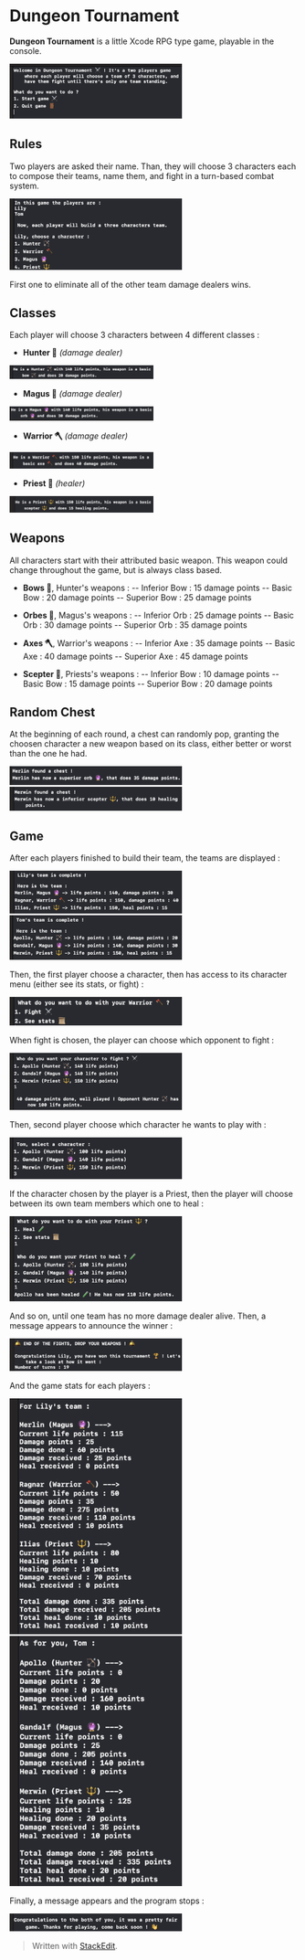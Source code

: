# Dungeon Tournament

**Dungeon Tournament** is a little Xcode RPG type game, playable in the console.

<img src="Images/Welcome.png" width="60%" height="20%"/> 

## Rules

Two players are asked their name. Than, they will choose 3 characters each to compose their teams, name them, and fight in a turn-based combat system.

<img src="Images/Players.png" width="60%" height="20%"/> 

First one to eliminate all of the other team damage dealers wins.

## Classes

Each player will choose 3 characters between 4 different classes :

- **Hunter 🏹** *(damage dealer)*
<img src="Images/Hunter.png" width="50%" height="20%"/> 

- **Magus 🔮** *(damage dealer)*
<img src="Images/Magus.png" width="50%" height="20%"/> 

- **Warrior 🪓** *(damage dealer)*
<img src="Images/Warrior.png" width="50%" height="20%"/>

- **Priest 🔱** *(healer)*
<img src="Images/Priest.png" width="50%" height="20%"/>

## Weapons

All characters start with their attributed basic weapon. This weapon could change throughout the game, but is always class based.

- **Bows 🏹**, Hunter's weapons  :
-- Inferior Bow : 15 damage points
-- Basic Bow : 20 damage points
-- Superior Bow :  25 damage points

- **Orbes 🔮**, Magus's weapons :
-- Inferior Orb : 25 damage points
-- Basic Orb : 30 damage points
-- Superior Orb :  35 damage points

- **Axes 🪓**, Warrior's weapons  :
-- Inferior Axe : 35 damage points
-- Basic Axe : 40 damage points
-- Superior Axe :  45 damage points

- **Scepter 🔱**, Priests's weapons  :
-- Inferior Bow : 10 damage points
-- Basic Bow : 15 damage points
-- Superior Bow :  20 damage points

## Random Chest

At the beginning of each round, a chest can randomly pop, granting the choosen character a new weapon based on its class, either better or worst than the one he had.

<img src="Images/SuperiorChest.png" width="60%" height="20%"/>
 
<img src="Images/InferiorChest.png" width="60%" height="20%"/> 

## Game

After each players finished to build their team, the teams are displayed :

<img src="Images/FirstTeam.png" width="60%" height="20%"/> 
<img src="Images/SecondTeam.png" width="60%" height="20%"/>

Then, the first player choose a character, then has access to its character menu  (either see its stats, or fight) :

<img src="Images/CharacterMenu.png" width="60%" height="20%"/>

When fight is chosen, the player can choose which opponent to fight :

<img src="Images/Damages.png" width="60%" height="20%"/>

Then, second player choose which character he wants to play with :

<img src="Images/SecondTeamChoose.png" width="60%" height="20%"/>

If the character chosen by the player is a Priest, then the player will choose  between its own team members which one to heal :

<img src="Images/Heal.png" width="60%" height="20%"/>

And so on, until one team has no more damage dealer alive.
Then, a message appears to announce the winner :

<img src="Images/End.png" width="60%" height="20%"/>

And the game stats for each players :

<img src="Images/EndStat1.png" width="60%" height="70%"/>

<img src="Images/EndStat2.png" width="60%" height="70%"/>

Finally, a message appears and the program stops :

<img src="Images/LastMessage.png" width="60%" height="20%"/>



> Written with [StackEdit](https://stackedit.io/).
